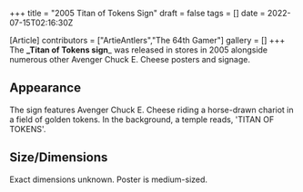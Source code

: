 +++
title = "2005 Titan of Tokens Sign"
draft = false
tags = []
date = 2022-07-15T02:16:30Z

[Article]
contributors = ["ArtieAntlers","The 64th Gamer"]
gallery = []
+++
The **_Titan of Tokens sign**_ was released in stores in 2005 alongside numerous other Avenger Chuck E. Cheese posters and signage.

## Appearance ##

The sign features Avenger Chuck E. Cheese riding a horse-drawn chariot in a field of golden tokens. In the background, a temple reads, 'TITAN OF TOKENS'.

## Size/Dimensions ##
Exact dimensions unknown. Poster is medium-sized.